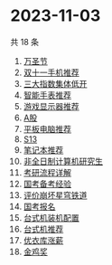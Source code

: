 # 2023-11-03

共 18 条

<!-- BEGIN -->
<!-- 最后更新时间 Fri Nov 03 2023 22:03:23 GMT+0800 (China Standard Time) -->

1. [万圣节](https://www.zhihu.com/search?q=万圣节)
1. [双十一手机推荐](https://www.zhihu.com/search?q=双十一手机推荐)
1. [三大指数集体低开](https://www.zhihu.com/search?q=三大指数集体低开)
1. [智能手表推荐](https://www.zhihu.com/search?q=智能手表推荐)
1. [游戏显示器推荐](https://www.zhihu.com/search?q=游戏显示器推荐)
1. [A股](https://www.zhihu.com/search?q=A股)
1. [平板电脑推荐](https://www.zhihu.com/search?q=平板电脑推荐)
1. [S13](https://www.zhihu.com/search?q=S13)
1. [笔记本推荐](https://www.zhihu.com/search?q=笔记本推荐)
1. [非全日制计算机研究生](https://www.zhihu.com/search?q=非全日制计算机研究生)
1. [考研流程详解](https://www.zhihu.com/search?q=考研流程详解)
1. [国考备考经验](https://www.zhihu.com/search?q=国考备考经验)
1. [评价崩坏星穹铁道](https://www.zhihu.com/search?q=评价崩坏星穹铁道)
1. [国考报名](https://www.zhihu.com/search?q=国考报名)
1. [台式机装机配置](https://www.zhihu.com/search?q=台式机装机配置)
1. [台式机推荐](https://www.zhihu.com/search?q=台式机推荐)
1. [优衣库涨薪](https://www.zhihu.com/search?q=优衣库涨薪)
1. [金鸡奖](https://www.zhihu.com/search?q=金鸡奖)

<!-- END -->
